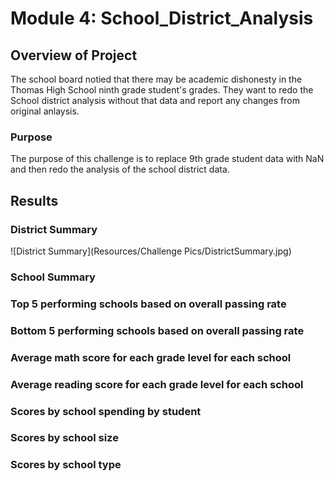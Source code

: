 # Module 4: School_District_Analysis

## Overview of Project
The school board notied that there may be academic dishonesty in the Thomas High School ninth grade student's grades. They want to redo the School district analysis without that data and report any changes from original anlaysis.

### Purpose 
The purpose of this challenge is to replace 9th grade student data with NaN and then redo the analysis of the school district data.

## Results
### District Summary
![District Summary](Resources/Challenge Pics/DistrictSummary.jpg)



### School Summary

### Top 5 performing schools based on overall passing rate

### Bottom 5 performing schools based on overall passing rate
### Average math score for each grade level for each school
### Average reading score for each grade level for each school
### Scores by school spending by student
### Scores by school size
### Scores by school type

